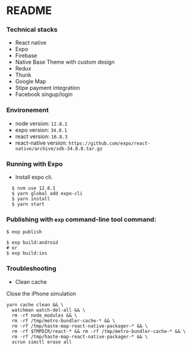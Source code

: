 # README #

### Technical stacks ###
- React native
- Expo
- Firebase
- Native Base Theme with custom design
- Redux
- Thunk
- Google Map
- Stipe payment integration
- Facebook singup/login

### Environement ###

- node version: `12.8.1`
- expo version: `34.0.1`
- react version: `16.8.3`
- react-native version: `https://github.com/expo/react-native/archive/sdk-34.0.0.tar.gz`

### Running with Expo ###

- Install expo cli.
```shell
  $ nvm use 12.8.1
  $ yarn global add expo-cli
  $ yarn install
  $ yarn start
```

### Publishing with `exp` command-line tool command: ###

```shell
$ exp publish

$ exp build:android
# or
$ exp build:ios
```

### Troubleshooting

* Clean cache 

Close the iPhone simulation
```shell
yarn cache clean && \
  watchman watch-del-all && \
  rm -rf node_modules && \
  rm -rf /tmp/metro-bundler-cache-* && \
  rm -rf /tmp/haste-map-react-native-packager-* && \
  rm -rf $TMPDIR/react-* && rm -rf /tmp/metro-bundler-cache-* && \
  rm -rf /tmp/haste-map-react-native-packager-* && \
  xcrun simctl erase all
```  